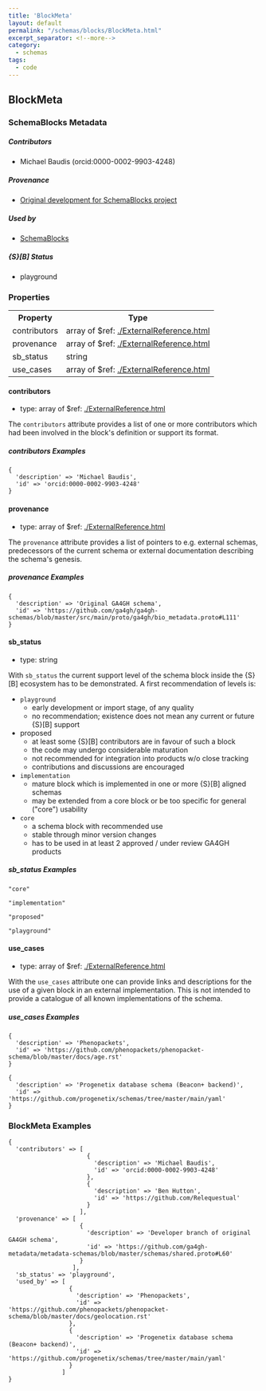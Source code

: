 ```yaml
---
title: 'BlockMeta'
layout: default
permalink: "/schemas/blocks/BlockMeta.html"
excerpt_separator: <!--more-->
category:
  - schemas
tags:
  - code
---
```

## BlockMeta

### SchemaBlocks Metadata

##### Contributors  

* Michael Baudis (orcid:0000-0002-9903-4248)  

##### Provenance  

* [Original development for SchemaBlocks project](https://schemablocks.org)  

##### Used by  

* [SchemaBlocks](https://schemablocks.org)  

##### {S}[B] Status  

* playground  

<!--more-->

### Properties

<table>
  <tr>
    <th>Property</th>
    <th>Type</th>
  </tr>
  <tr>
    <td>contributors</td>
    <td>array of $ref: <a href="./ExternalReference.html" target="_BLANK">./ExternalReference.html</a></td>
  </tr>
  <tr>
    <td>provenance</td>
    <td>array of $ref: <a href="./ExternalReference.html" target="_BLANK">./ExternalReference.html</a></td>
  </tr>
  <tr>
    <td>sb_status</td>
    <td>string</td>
  </tr>
  <tr>
    <td>use_cases</td>
    <td>array of $ref: <a href="./ExternalReference.html" target="_BLANK">./ExternalReference.html</a></td>
  </tr>

</table>

    
#### contributors

* type: array of $ref: [./ExternalReference.html](./ExternalReference.html)

The `contributors` attribute provides a list of one or more contributors
which had been involved in the block's definition or support its format.


##### contributors Examples

```
{
  'description' => 'Michael Baudis',
  'id' => 'orcid:0000-0002-9903-4248'
}
```
    
#### provenance

* type: array of $ref: [./ExternalReference.html](./ExternalReference.html)

The `provenance` attribute provides a list of pointers to e.g. external
schemas, predecessors of the current schema or external documentation
describing the schema's genesis.


##### provenance Examples

```
{
  'description' => 'Original GA4GH schema',
  'id' => 'https://github.com/ga4gh/ga4gh-schemas/blob/master/src/main/proto/ga4gh/bio_metadata.proto#L111'
}
```
    
#### sb_status

* type: string

With `sb_status` the current support level of the schema block inside
the {S}[B] ecosystem has to be demonstrated. A first recommendation of
levels is:

* `playground`
  - early development or import stage, of any quality
  - no recommendation; existence does not mean any current or future
  {S}[B] support
* proposed
  - at least some {S}[B] contributors are in favour of such a block
  - the code may undergo considerable maturation
  - not recommended for integration into products w/o close tracking
  - contributions and discussions are encouraged
* `implementation`
  - mature block which is implemented in one or more {S}[B] aligned
  schemas
  - may be extended from a core block or be too specific for general
  ("core") usability
* `core`
  - a schema block with recommended use
  - stable through minor version changes
  - has to be used in at least 2 approved / under review GA4GH products


##### sb_status Examples

```
"core"
```
```
"implementation"
```
```
"proposed"
```
```
"playground"
```
    
#### use_cases

* type: array of $ref: [./ExternalReference.html](./ExternalReference.html)

With the `use_cases` attribute one can provide links and descriptions
for the use of a given block in an external implementation.
This is not intended to provide a catalogue of all known implementations
of the schema.


##### use_cases Examples

```
{
  'description' => 'Phenopackets',
  'id' => 'https://github.com/phenopackets/phenopacket-schema/blob/master/docs/age.rst'
}
```
```
{
  'description' => 'Progenetix database schema (Beacon+ backend)',
  'id' => 'https://github.com/progenetix/schemas/tree/master/main/yaml'
}
```

### BlockMeta Examples  

```
{
  'contributors' => [
                      {
                        'description' => 'Michael Baudis',
                        'id' => 'orcid:0000-0002-9903-4248'
                      },
                      {
                        'description' => 'Ben Hutton',
                        'id' => 'https://github.com/Relequestual'
                      }
                    ],
  'provenance' => [
                    {
                      'description' => 'Developer branch of original GA4GH schema',
                      'id' => 'https://github.com/ga4gh-metadata/metadata-schemas/blob/master/schemas/shared.proto#L60'
                    }
                  ],
  'sb_status' => 'playground',
  'used_by' => [
                 {
                   'description' => 'Phenopackets',
                   'id' => 'https://github.com/phenopackets/phenopacket-schema/blob/master/docs/geolocation.rst'
                 },
                 {
                   'description' => 'Progenetix database schema (Beacon+ backend)',
                   'id' => 'https://github.com/progenetix/schemas/tree/master/main/yaml'
                 }
               ]
}
```

